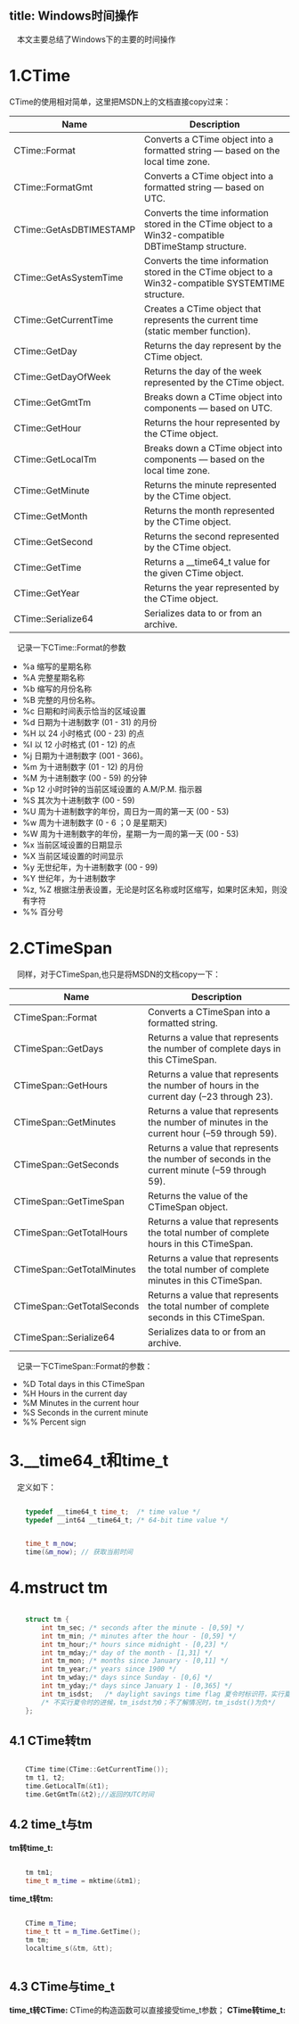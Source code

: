 title: Windows时间操作
---
&emsp;本文主要总结了Windows下的主要的时间操作

# 1.CTime

CTime的使用相对简单，这里把MSDN上的文档直接copy过来：

Name|Description
----|-----------
CTime::Format|Converts a CTime object into a formatted string — based on the local time zone.
CTime::FormatGmt|Converts a CTime object into a formatted string — based on UTC.
CTime::GetAsDBTIMESTAMP|Converts the time information stored in the CTime object to a Win32-compatible DBTimeStamp structure.
CTime::GetAsSystemTime|Converts the time information stored in the CTime object to a Win32-compatible SYSTEMTIME structure.
CTime::GetCurrentTime|Creates a CTime object that represents the current time (static member function).
CTime::GetDay|Returns the day represent by the CTime object.
CTime::GetDayOfWeek|Returns the day of the week represented by the CTime object.
CTime::GetGmtTm|Breaks down a CTime object into components — based on UTC.
CTime::GetHour|Returns the hour represented by the CTime object.
CTime::GetLocalTm|Breaks down a CTime object into components — based on the local time zone.
CTime::GetMinute|Returns the minute represented by the CTime object.
CTime::GetMonth|Returns the month represented by the CTime object.
CTime::GetSecond|Returns the second represented by the CTime object.
CTime::GetTime|Returns a __time64_t value for the given CTime object.
CTime::GetYear|Returns the year represented by the CTime object.
CTime::Serialize64|Serializes data to or from an archive.
 

&emsp;记录一下CTime::Format的参数

- %a    缩写的星期名称
- %A    完整星期名称
- %b    缩写的月份名称
- %B    完整的月份名称。
- %c    日期和时间表示恰当的区域设置
- %d    日期为十进制数字 (01 - 31) 的月份
- %H    以 24 小时格式 (00 - 23) 的点
- %I    以 12 小时格式 (01 - 12) 的点
- %j    日期为十进制数字 (001 - 366)。
- %m    为十进制数字 (01 - 12) 的月份
- %M    为十进制数字 (00 - 59) 的分钟
- %p    12 小时时钟的当前区域设置的 A.M/P.M. 指示器
- %S    其次为十进制数字 (00 - 59)
- %U    周为十进制数字的年份，周日为一周的第一天 (00 - 53)
- %w    周为十进制数字 (0 - 6 ；0 是星期天)
- %W    周为十进制数字的年份，星期一为一周的第一天 (00 - 53)
- %x    当前区域设置的日期显示
- %X    当前区域设置的时间显示
- %y    无世纪年，为十进制数字 (00 - 99)
- %Y    世纪年，为十进制数字
- %z, %Z    根据注册表设置，无论是时区名称或时区缩写，如果时区未知，则没有字符
- %%    百分号

# 2.CTimeSpan

&emsp;同样，对于CTimeSpan,也只是将MSDN的文档copy一下：

Name|Description
----|-----------
CTimeSpan::Format|Converts a CTimeSpan into a formatted string.
CTimeSpan::GetDays|Returns a value that represents the number of complete days in this CTimeSpan.
CTimeSpan::GetHours|Returns a value that represents the number of hours in the current day (–23 through 23).
CTimeSpan::GetMinutes|Returns a value that represents the number of minutes in the current hour (–59 through 59).
CTimeSpan::GetSeconds|Returns a value that represents the number of seconds in the current minute (–59 through 59).
CTimeSpan::GetTimeSpan|Returns the value of the CTimeSpan object.
CTimeSpan::GetTotalHours|Returns a value that represents the total number of complete hours in this CTimeSpan.
CTimeSpan::GetTotalMinutes|Returns a value that represents the total number of complete minutes in this CTimeSpan.
CTimeSpan::GetTotalSeconds|Returns a value that represents the total number of complete seconds in this CTimeSpan.
CTimeSpan::Serialize64|Serializes data to or from an archive.

&emsp;记录一下CTimeSpan::Format的参数：

- %D   Total days in this CTimeSpan
- %H   Hours in the current day
- %M   Minutes in the current hour
- %S   Seconds in the current minute
- %%   Percent sign

# 3.__time64_t和time_t

&emsp;定义如下：
``` C++

    typedef __time64_t time_t;  /* time value */
    typedef __int64 __time64_t; /* 64-bit time value */

```

``` C++

    time_t m_now;
    time(&m_now); // 获取当前时间

```

# 4.mstruct tm

``` C++

    struct tm {
    	int tm_sec; /* seconds after the minute - [0,59] */
    	int tm_min; /* minutes after the hour - [0,59] */
    	int tm_hour;/* hours since midnight - [0,23] */
    	int tm_mday;/* day of the month - [1,31] */
    	int tm_mon; /* months since January - [0,11] */
    	int tm_year;/* years since 1900 */
    	int tm_wday;/* days since Sunday - [0,6] */
    	int tm_yday;/* days since January 1 - [0,365] */
    	int tm_isdst;   /* daylight savings time flag 夏令时标识符，实行夏令时的时候，tm_isdst为正。 */
    	/* 不实行夏令时的进候，tm_isdst为0；不了解情况时，tm_isdst()为负*/
    };

```
## 4.1 CTime转tm

``` C++

    CTime time(CTime::GetCurrentTime());
    tm t1, t2;
    time.GetLocalTm(&t1);
    time.GetGmtTm(&t2);//返回的UTC时间

```
## 4.2 time_t与tm

**tm转time_t:**

``` C++

    tm tm1;
    time_t m_time = mktime(&tm1);

```

**time_t转tm:**

``` C++

	CTime m_Time;
    time_t tt = m_Time.GetTime();
    tm tm;
    localtime_s(&tm, &tt);
   
```

## 4.3 CTime与time_t

**time_t转CTime:**
CTime的构造函数可以直接接受time_t参数；
**CTime转time_t:**